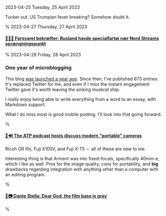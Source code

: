 2023-04-25 Tuesday, 25 April 2023

Tucker out. US Trumpian fever breaking? Somehow doubt it.

%
2023-04-27 Thursday, 27 April 2023

#### [🔗🇩🇰 Forsvaret bekræfter: Rusland havde specialfartøj nær Nord Streams sprængningspunkt](https://www.information.dk/indland/2023/04/forsvaret-bekraefter-rusland-specialfartoej-naer-nord-streams-spraengningspunkt)

%
2023-04-28 Friday, 28 April 2023

### One year of microblogging

This blog [was launched a year ago][launched]. Since then, I've published 673 entries. It's replaced Twitter for me, and even if I miss the instant engagement Twitter gave it's worth leaving the sinking muskrat ship.

I really enjoy being able to write everything from a word to an essay, with Markdown support.

What I do miss most is good mobile posting. I'll look into that going forward.

[launched]: https://gerikson.com/m/2022/04/index.html#2022-04-28_thursday

%

#### [🔗🔊 The ATP podcast hosts discuss modern "portable" cameras](https://overcast.fm/+R7DVTOMkI/1:00:49)

Ricoh GR IIIx, Fuji X100V, and Fuji X-T5 -- all of these are new to me.

Interesting thing is that Arment was into fixed-focals, specifically 40mm-e, which I like as well. Pros for the image quality, cons for portability, and __big__ drawbacks regarding integration with anything other than a computer with an editing program. 

%

#### [🔗📷 Dante Stella: Dear God, the film base is gray](https://themachineplanet.wordpress.com/2023/04/25/dear-god-the-film-base-is-gray/)

%
